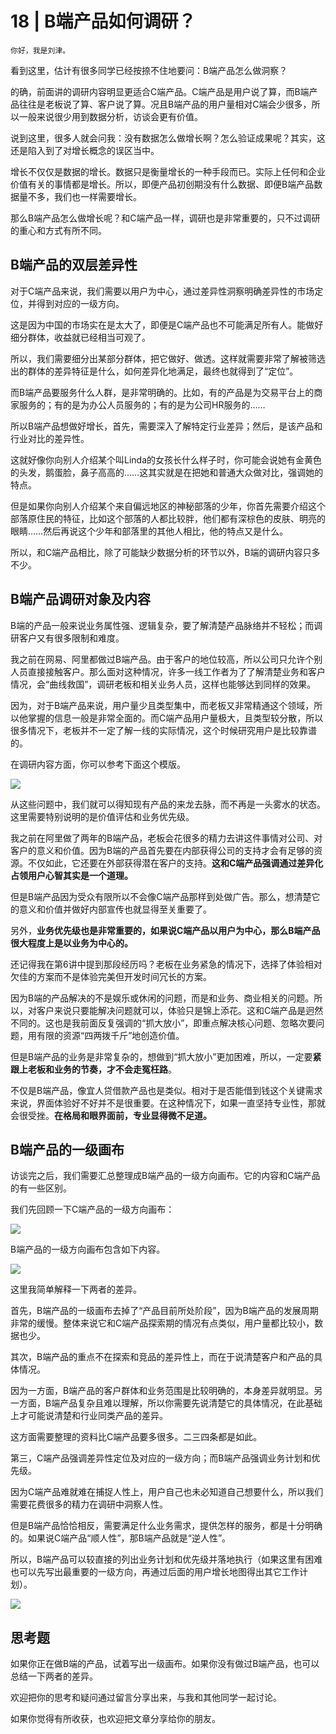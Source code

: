 # 18 | B端产品如何调研？

    你好，我是刘津。

看到这里，估计有很多同学已经按捺不住地要问：B端产品怎么做洞察？

的确，前面讲的调研内容明显更适合C端产品。C端产品是用户说了算，而B端产品往往是老板说了算、客户说了算。况且B端产品的用户量相对C端会少很多，所以一般来说很少用到数据分析，访谈会更有价值。

说到这里，很多人就会问我：没有数据怎么做增长啊？怎么验证成果呢？其实，这还是陷入到了对增长概念的误区当中。

增长不仅仅是数据的增长。数据只是衡量增长的一种手段而已。实际上任何和企业价值有关的事情都是增长。所以，即便产品初创期没有什么数据、即便B端产品数据量不多，我们也一样需要增长。

那么B端产品怎么做增长呢？和C端产品一样，调研也是非常重要的，只不过调研的重心和方式有所不同。

## B端产品的双层差异性

对于C端产品来说，我们需要以用户为中心，通过差异性洞察明确差异性的市场定位，并得到对应的一级方向。

这是因为中国的市场实在是太大了，即便是C端产品也不可能满足所有人。能做好细分群体，收益就已经相当可观了。

所以，我们需要细分出某部分群体，把它做好、做透。这样就需要非常了解被筛选出的群体的差异特征是什么，如何差异化地满足，最终也就得到了“定位”。

而B端产品要服务什么人群，是非常明确的。比如，有的产品是为交易平台上的商家服务的；有的是为办公人员服务的；有的是为公司HR服务的……

所以B端产品想做好增长，首先，需要深入了解特定行业差异；然后，是该产品和行业对比的差异性。

这就好像你向别人介绍某个叫Linda的女孩长什么样子时，你可能会说她有金黄色的头发，鹅蛋脸，鼻子高高的……这其实就是在把她和普通大众做对比，强调她的特点。

但是如果你向别人介绍某个来自偏远地区的神秘部落的少年，你首先需要介绍这个部落原住民的特征，比如这个部落的人都比较胖，他们都有深棕色的皮肤、明亮的眼睛……然后再说这个少年和部落里的其他人相比，他的特点又是什么。

所以，和C端产品相比，除了可能缺少数据分析的环节以外，B端的调研内容只多不少。

## B端产品调研对象及内容

B端的产品一般来说业务属性强、逻辑复杂，要了解清楚产品脉络并不轻松；而调研客户又有很多限制和难度。

我之前在网易、阿里都做过B端产品。由于客户的地位较高，所以公司只允许个别人员直接接触客户。那么面对这种情况，许多一线工作者为了了解清楚业务和客户情况，会“曲线救国”，调研老板和相关业务人员，这样也能够达到同样的效果。

因为，对于B端产品来说，用户量少且类型集中，而老板又非常精通这个领域，所以他掌握的信息一般是非常全面的。而C端产品用户量极大，且类型较分散，所以很多情况下，老板并不一定了解一线的实际情况，这个时候研究用户是比较靠谱的。

在调研内容方面，你可以参考下面这个模版。

![](https://static001.geekbang.org/resource/image/12/1b/129ab968b9df556ff64b832927bc5b1b.png)

从这些问题中，我们就可以得知现有产品的来龙去脉，而不再是一头雾水的状态。这里需要特别说明的是价值评估和业务优先级。

我之前在阿里做了两年的B端产品，老板会花很多的精力去讲这件事情对公司、对客户的意义和价值。因为B端的产品首先要在内部获得公司的支持才会有足够的资源。不仅如此，它还要在外部获得潜在客户的支持。**这和C端产品强调通过差异化占领用户心智其实是一个道理。**

但是B端产品因为受众有限所以不会像C端产品那样到处做广告。那么，想清楚它的意义和价值并做好内部宣传也就显得至关重要了。

另外，**业务优先级也是非常重要的，如果说C端产品以用户为中心，那么B端产品很大程度上是以业务为中心****的****。**

还记得我在第6讲中提到那段经历吗？老板在业务紧急的情况下，选择了体验相对欠佳的方案而不是体验完美但开发时间冗长的方案。

因为B端的产品解决的不是娱乐或休闲的问题，而是和业务、商业相关的问题。所以，对客户来说只要能解决问题就可以，体验只是锦上添花。这和C端产品是迥然不同的。这也是我前面反复强调的“抓大放小”，即重点解决核心问题、忽略次要问题，用有限的资源“四两拨千斤”地创造价值。

但是B端产品的业务是非常复杂的，想做到“抓大放小”更加困难，所以，一定要**紧跟上老板和业务的节奏，才不会走冤枉路**。

不仅是B端产品，像宜人贷借款产品也是类似。相对于是否能借到钱这个关键需求来说，界面体验好不好并不是很重要。在这种情况下，如果一直坚持专业性，那就会很受挫。**在格局和眼界面前，专业显得微不足道。**

## B端产品的一级画布

访谈完之后，我们需要汇总整理成B端产品的一级方向画布。它的内容和C端产品的有一些区别。

我们先回顾一下C端产品的一级方向画布：

![](https://static001.geekbang.org/resource/image/86/0b/86c927422d236cf8df959b2eff0ade0b.png)

B端产品的一级方向画布包含如下内容。

![](https://static001.geekbang.org/resource/image/1e/24/1e108b1b44b2db31ae3fcaab82f45e24.png)

这里我简单解释一下两者的差异。

首先，B端产品的一级画布去掉了“产品目前所处阶段”，因为B端产品的发展周期非常的缓慢。整体来说它和C端产品探索期的情况有点类似，用户量都比较小，数据也少。

其次，B端产品的重点不在探索和竞品的差异性上，而在于说清楚客户和产品的具体情况。

因为一方面，B端产品的客户群体和业务范围是比较明确的，本身差异就明显。另一方面，B端产品复杂且难以理解，所以你需要先说清楚它的具体情况，在此基础上才可能说清楚和行业同类产品的差异。

这方面需要整理的资料比C端产品要多很多。二三四条都是如此。

第三，C端产品强调差异性定位及对应的一级方向；而B端产品强调业务计划和优先级。

因为C端产品难就难在捕捉人性上，用户自己也未必知道自己想要什么，所以我们需要花费很多的精力在调研中洞察人性。

但是B端产品恰恰相反，需要满足什么业务需求，提供怎样的服务，都是十分明确的。如果说C端产品“顺人性”，那B端产品就是“逆人性”。

所以，B端产品可以较直接的列出业务计划和优先级并落地执行（如果这里有困难也可以先写出最重要的一级方向，再通过后面的用户增长地图得出其它工作计划）。

![](https://static001.geekbang.org/resource/image/d5/3c/d589a015ebae295362bcf013a01ed13c.png)

## 思考题

如果你正在做B端的产品，试着写出一级画布。如果你没有做过B端产品，也可以总结一下两者的差异。

欢迎把你的思考和疑问通过留言分享出来，与我和其他同学一起讨论。

如果你觉得有所收获，也欢迎把文章分享给你的朋友。
    